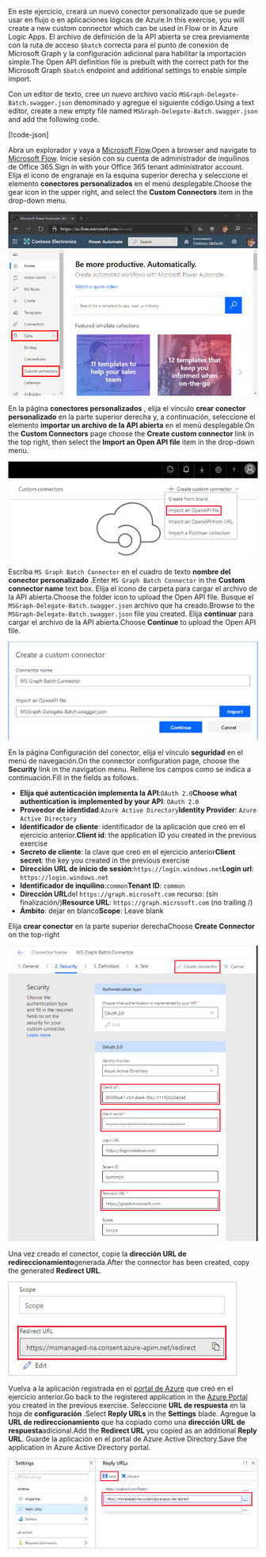 <!-- markdownlint-disable MD002 MD041 -->

<span data-ttu-id="60248-101">En este ejercicio, creará un nuevo conector personalizado que se puede usar en flujo o en aplicaciones lógicas de Azure.</span><span class="sxs-lookup"><span data-stu-id="60248-101">In this exercise, you will create a new custom connector which can be used in Flow or in Azure Logic Apps.</span></span> <span data-ttu-id="60248-102">El archivo de definición de la API abierta se crea previamente con la ruta de acceso `$batch` correcta para el punto de conexión de Microsoft Graph y la configuración adicional para habilitar la importación simple.</span><span class="sxs-lookup"><span data-stu-id="60248-102">The Open API definition file is prebuilt with the correct path for the Microsoft Graph `$batch` endpoint and additional settings to enable simple import.</span></span>

<span data-ttu-id="60248-103">Con un editor de texto, cree un nuevo archivo vacío `MSGraph-Delegate-Batch.swagger.json` denominado y agregue el siguiente código.</span><span class="sxs-lookup"><span data-stu-id="60248-103">Using a text editor, create a new empty file named `MSGraph-Delegate-Batch.swagger.json` and add the following code.</span></span>

[!code-json[](../LabFiles/MSGraph-Delegate-Batch.swagger.json)]

<span data-ttu-id="60248-104">Abra un explorador y vaya a [Microsoft Flow](https://flow.microsoft.com).</span><span class="sxs-lookup"><span data-stu-id="60248-104">Open a browser and navigate to [Microsoft Flow](https://flow.microsoft.com).</span></span> <span data-ttu-id="60248-105">Inicie sesión con su cuenta de administrador de inquilinos de Office 365.</span><span class="sxs-lookup"><span data-stu-id="60248-105">Sign in with your Office 365 tenant administrator account.</span></span> <span data-ttu-id="60248-106">Elija el icono de engranaje en la esquina superior derecha y seleccione el elemento **conectores personalizados** en el menú desplegable.</span><span class="sxs-lookup"><span data-stu-id="60248-106">Choose the gear icon in the upper right, and select the **Custom Connectors** item in the drop-down menu.</span></span>

![Captura de pantalla del menú desplegable de Microsoft Flow](./images/flow-conn1.png)

<span data-ttu-id="60248-108">En la página **conectores personalizados** , elija el vínculo **crear conector personalizado** en la parte superior derecha y, a continuación, seleccione el elemento **importar un archivo de la API abierta** en el menú desplegable.</span><span class="sxs-lookup"><span data-stu-id="60248-108">On the **Custom Connectors** page choose the **Create custom connector** link in the top right, then select the **Import an Open API file** item in the drop-down menu.</span></span>

 ![Captura de pantalla del menú desplegable crear conector personalizado en Microsoft Flow](./images/flow-conn2.png)

<span data-ttu-id="60248-110">Escriba `MS Graph Batch Connector` en el cuadro de texto **nombre del conector personalizado** .</span><span class="sxs-lookup"><span data-stu-id="60248-110">Enter `MS Graph Batch Connector` in the **Custom connector name** text box.</span></span> <span data-ttu-id="60248-111">Elija el icono de carpeta para cargar el archivo de la API abierta.</span><span class="sxs-lookup"><span data-stu-id="60248-111">Choose the folder icon to upload the Open API file.</span></span> <span data-ttu-id="60248-112">Busque el `MSGraph-Delegate-Batch.swagger.json` archivo que ha creado.</span><span class="sxs-lookup"><span data-stu-id="60248-112">Browse to the `MSGraph-Delegate-Batch.swagger.json` file you created.</span></span> <span data-ttu-id="60248-113">Elija **continuar** para cargar el archivo de la API abierta.</span><span class="sxs-lookup"><span data-stu-id="60248-113">Choose **Continue** to upload the Open API file.</span></span>

 ![Captura de pantalla del cuadro de diálogo crear conector personalizado](./images/flow-conn3.png)

<span data-ttu-id="60248-115">En la página Configuración del conector, elija el vínculo **seguridad** en el menú de navegación.</span><span class="sxs-lookup"><span data-stu-id="60248-115">On the connector configuration page, choose the **Security** link in the navigation menu.</span></span> <span data-ttu-id="60248-116">Rellene los campos como se indica a continuación.</span><span class="sxs-lookup"><span data-stu-id="60248-116">Fill in the fields as follows.</span></span>

- <span data-ttu-id="60248-117">**Elija qué autenticación implementa la API**:`OAuth 2.0`</span><span class="sxs-lookup"><span data-stu-id="60248-117">**Choose what authentication is implemented by your API**: `OAuth 2.0`</span></span>
- <span data-ttu-id="60248-118">**Proveedor de identidad**:`Azure Active Directory`</span><span class="sxs-lookup"><span data-stu-id="60248-118">**Identity Provider**: `Azure Active Directory`</span></span>
- <span data-ttu-id="60248-119">**Identificador de cliente**: identificador de la aplicación que creó en el ejercicio anterior.</span><span class="sxs-lookup"><span data-stu-id="60248-119">**Client id**: the application ID you created in the previous exercise</span></span>
- <span data-ttu-id="60248-120">**Secreto de cliente**: la clave que creó en el ejercicio anterior</span><span class="sxs-lookup"><span data-stu-id="60248-120">**Client secret**: the key you created in the previous exercise</span></span>
- <span data-ttu-id="60248-121">**Dirección URL de inicio de sesión**:`https://login.windows.net`</span><span class="sxs-lookup"><span data-stu-id="60248-121">**Login url**: `https://login.windows.net`</span></span>
- <span data-ttu-id="60248-122">**Identificador de inquilino**:`common`</span><span class="sxs-lookup"><span data-stu-id="60248-122">**Tenant ID**: `common`</span></span>
- <span data-ttu-id="60248-123">**Dirección URL**del `https://graph.microsoft.com` recurso: (sin finalización/)</span><span class="sxs-lookup"><span data-stu-id="60248-123">**Resource URL**: `https://graph.microsoft.com` (no trailing /)</span></span>
- <span data-ttu-id="60248-124">**Ámbito**: dejar en blanco</span><span class="sxs-lookup"><span data-stu-id="60248-124">**Scope**: Leave blank</span></span>

<span data-ttu-id="60248-125">Elija **crear conector** en la parte superior derecha</span><span class="sxs-lookup"><span data-stu-id="60248-125">Choose **Create Connector** on the top-right</span></span>

![Captura de pantalla de la pestaña seguridad en la configuración del conector](./images/flow-conn4.png)

<span data-ttu-id="60248-127">Una vez creado el conector, copie la **dirección URL de redireccionamiento**generada.</span><span class="sxs-lookup"><span data-stu-id="60248-127">After the connector has been created, copy the generated **Redirect URL**.</span></span>

![Captura de pantalla de la dirección URL de redireccionamiento generada](./images/flow-conn5.png)

<span data-ttu-id="60248-129">Vuelva a la aplicación registrada en el [portal de Azure](https://aad.portal.azure.com) que creó en el ejercicio anterior.</span><span class="sxs-lookup"><span data-stu-id="60248-129">Go back to the registered application in the [Azure Portal](https://aad.portal.azure.com) you created in the previous exercise.</span></span> <span data-ttu-id="60248-130">Seleccione **URL de respuesta** en la hoja de **configuración** .</span><span class="sxs-lookup"><span data-stu-id="60248-130">Select **Reply URLs** in the **Settings** blade.</span></span> <span data-ttu-id="60248-131">Agregue la **URL de redireccionamiento** que ha copiado como una **dirección URL de respuesta**adicional.</span><span class="sxs-lookup"><span data-stu-id="60248-131">Add the **Redirect URL** you copied as an additional **Reply URL**.</span></span> <span data-ttu-id="60248-132">Guarde la aplicación en el portal de Azure Active Directory.</span><span class="sxs-lookup"><span data-stu-id="60248-132">Save the application in Azure Active Directory portal.</span></span>

![Captura de pantalla de la hoja direcciones URL de respuesta en Azure portal](./images/flow-conn6.png)
